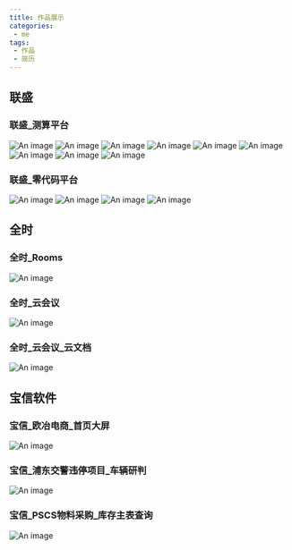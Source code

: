 ```yaml
---
title: 作品展示
categories:
 - me
tags:
 - 作品
 - 简历
---
```


## 联盛
### 联盛_测算平台
![An image](/img/works/联盛_测算平台_参数表单.jpg)
![An image](/img/works/联盛_测算平台_结果页_综合报告.jpg)
![An image](/img/works/联盛_测算平台_结果页_分时电价.jpg)
![An image](/img/works/联盛_测算平台_结果页_负荷分析.jpg)
![An image](/img/works/联盛_测算平台_结果页_运行策略.jpg)
![An image](/img/works/联盛_测算平台_结果页_储能收益.jpg)
![An image](/img/works/联盛_测算平台_导出报告_1.jpg)
![An image](/img/works/联盛_测算平台_导出报告_2.jpg)
![An image](/img/works/联盛_测算平台_导出报告_3.jpg)

### 联盛_零代码平台
![An image](/img/works/联盛_资产管理_电站管理_收益计算.jpg)
![An image](/img/works/联盛_零代码平台_配置管理.jpg)
![An image](/img/works/联盛_零代码平台_配置管理_素材_组件.jpg)
![An image](/img/works/联盛_零代码平台_配置管理_素材_过滤器.jpg)

<!--
## 吉太
### 吉太_ELT自动化测试系统
![An image](/img/works/吉太_ELT测试系统.png)
-->

## 全时
### 全时_Rooms
![An image](/img/works/全时_Rooms.png)
### 全时_云会议
![An image](/img/works/全时_云会议.png)
### 全时_云会议_云文档
![An image](/img/works/全时_云会议_云文档.png)

<!--
## 科天云
### 科天云_章鱼会中PC_会中文档
![An image](/img/works/科天云_章鱼会中PC_会中文档.png)
### 科天云_章鱼会中PC_共享水印
![An image](/img/works/科天云_章鱼会中PC_共享水印.png)
### 科天云_华星会管PC_会议预约
![An image](/img/works/科天云_华星会管PC_会议预约.png)
### 科天云_华星会管H5_1
![An image](/img/works/科天云_华星会管H5_1.png)
### 科天云_华星会管H5_2
![An image](/img/works/科天云_华星会管H5_2.png)
### 科天云_华星会管H5_3
![An image](/img/works/科天云_华星会管H5_3.png)
-->

## 宝信软件
### 宝信_欧冶电商_首页大屏
![An image](/img/works/宝信_欧冶电商_首页大屏.png)
### 宝信_浦东交警违停项目_车辆研判
![An image](/img/works/宝信_浦东交警违停项目_车辆研判.png)
### 宝信_PSCS物料采购_库存主表查询
![An image](/img/works/宝信_PSCS物料采购_库存主表查询.png)
